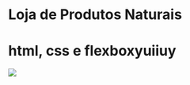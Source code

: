 # Loja de Produtos Naturais

# html, css e flexboxyuiiuy
<img src="https://raw.githubusercontent.com/dieegobs/loja-de-produtos-naturais/refs/heads/main/images/Site.png"/>















































